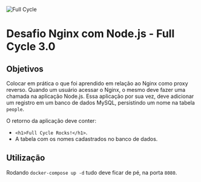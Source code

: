 ![Full Cycle](https://fullcycle.com.br/wp-content/themes/fullcycle/assets/images/fullcycle-logo.svg)

# Desafio Nginx com Node.js - Full Cycle 3.0

## Objetivos

Colocar em prática o que foi aprendido em relação ao Nginx como proxy reverso. Quando um usuário acessar o Nginx, o mesmo deve fazer uma chamada na aplicação Node.js. Essa aplicação por sua vez, deve adicionar um registro em um banco de dados MySQL, persistindo um nome na tabela `people`.

O retorno da aplicação deve conter:

- `<h1>Full Cycle Rocks!</h1>`.
- A tabela com os nomes cadastrados no banco de dados.

## Utilização

Rodando `docker-compose up -d` tudo deve ficar de pé, na porta `8080`.
